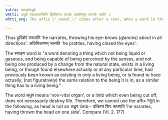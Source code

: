 ```yaml
---
sutra: स्वाङ्गेऽध्रुवे
vRtti: अध्रुवे स्वाङ्गवाचिनि द्वितीयान्त उपपदे धातोर्णमुल् प्रत्ययो भवति ॥
vRtti_eng: The affix \"_namul_\" comes after a root, when a word in the Accusative case is in composition, signifying the limbs of one\"s own body, when the limb is such that its loss will not destroy life.

---
```

Thus ध्रुविक्षेपं कथयति 'he narrates, throwing his eye-brows (glances) about in all directions'. अक्षिनिकाणम् जल्पति 'he prattles, having closed the eyes'.

The स्वाङ्ग word is "a word denoting a thing which not being liquid or gaseous, and being capable of being perceived by the senses, and not being one produced by a change from the natural state, exists in a living being, or though found elsewhere actually or at any particular time, had previously been known as existing in only a living being, or is found to have actually, (not figuratively) the same relation to the being it is in, as a similar thing has to a living being."

The word अध्रुव means 'non-vital organ', or a limb which even being cut off, does not necessarily destroy life. Therefore, we cannot use the affix णमुल् in the following, as head is not an अध्रुव limb:- उत्क्षिप्य शिरः कथयति 'he narrates, having thrown the head on one side'. Compare (VI. 2. 177).